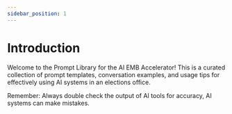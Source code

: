 ```yaml
---
sidebar_position: 1
---
```


# Introduction

Welcome to the Prompt Library for the AI EMB Accelerator! This is a curated collection of prompt templates, conversation examples, and usage tips for effectively using AI systems in an elections office.



Remember: Always double check the output of AI tools for accuracy, AI systems can make mistakes.